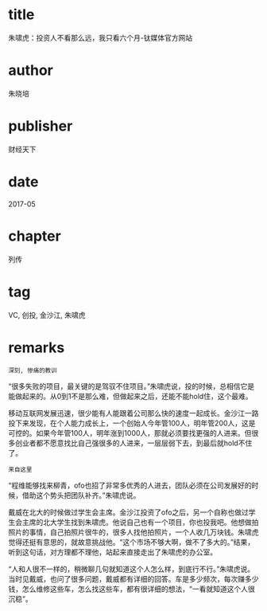 # title
朱啸虎：投资人不看那么远，我只看六个月-钛媒体官方网站

# author
朱晓培

# publisher
财经天下

# date
2017-05

# chapter
列传

# tag
VC, 创投, 金沙江, 朱啸虎

# remarks
`深刻, 惨痛的教训`

“很多失败的项目，最关键的是驾驭不住项目。”朱啸虎说，投的时候，总相信它是能做起来的。从0到1不是那么难，但做起来之后，还能不能hold住，这个最难。

移动互联网发展迅速，很少能有人能跟着公司那么快的速度一起成长。金沙江一路投下来发现，在个人能力成长上，一个创始人今年管100人，明年管200人，这是可控的。如果今年管100人，明年涨到1000人，那就必须要找更强的人进来。但很多创业者都不愿意找比自己强很多的人进来，一层层弱下去，到最后就hold不住了。

`来自这里`

“程维能够找来柳青，ofo也招了非常多优秀的人进去，团队必须在公司发展好的时候，借助这个势头把团队补齐。”朱啸虎说。

戴威在北大的时候做过学生会主席。金沙江投资了ofo之后，另一个自称也做过学生会主席的北大学生找到朱啸虎。他说自己也有一个项目，你也投我吧。他想做拍照片的事情，自己拍照片很牛的，很多人找他拍照片，一个人收几万块钱。朱啸虎觉得还挺有意思的，就故意挑战他。“这个市场不够大啊，做不了多大的。”结果，听到这句话，对方理都不理他，站起来直接走出了朱啸虎的办公室。

“人和人很不一样的，稍微聊几句就知道这个人怎么样，到底行不行。”朱啸虎说。当时见戴威，也问了很多问题，戴威都有详细的回答。车是多少频次，每次赚多少钱，怎么维修这些车，怎么找这些车，都有很详细的想法，“一看就知道这个人很沉稳”。